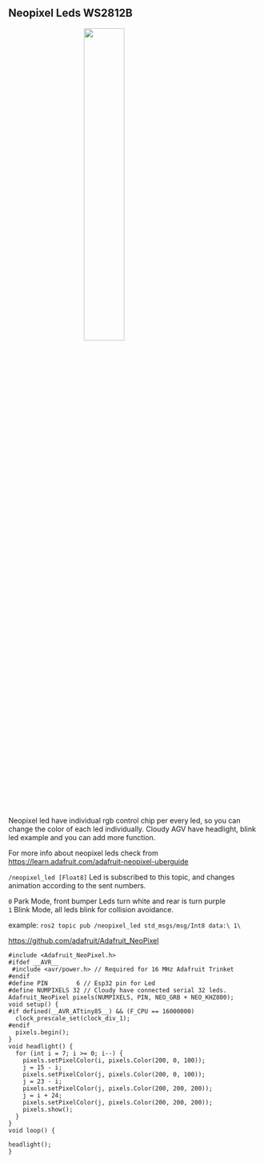 ## Neopixel Leds WS2812B

<img style="width:40%; margin-left:auto; margin-right:auto; display:block" src="https://raw.githubusercontent.com/robolaunch/cloudy/docs/docs/images/neopixel_led.jpg" />

Neopixel led have individual rgb control chip per every led, so you can change the color of each led individually. Cloudy AGV have headlight, blink led example and you can add more function.

For more info about neopixel leds check from https://learn.adafruit.com/adafruit-neopixel-uberguide

 ```/neopixel_led [Float8]``` Led is subscribed to this topic, and changes animation according to the sent numbers.

```0``` Park Mode, front bumper Leds turn white and rear is turn purple<br/>
```1``` Blink Mode, all leds blink for collision avoidance.

example: ```ros2 topic pub /neopixel_led std_msgs/msg/Int8 data:\ 1\ ```

https://github.com/adafruit/Adafruit_NeoPixel

```
#include <Adafruit_NeoPixel.h>
#ifdef __AVR__
 #include <avr/power.h> // Required for 16 MHz Adafruit Trinket
#endif
#define PIN        6 // Esp32 pin for Led
#define NUMPIXELS 32 // Cloudy have connected serial 32 leds.
Adafruit_NeoPixel pixels(NUMPIXELS, PIN, NEO_GRB + NEO_KHZ800);
void setup() {
#if defined(__AVR_ATtiny85__) && (F_CPU == 16000000)
  clock_prescale_set(clock_div_1);
#endif
  pixels.begin();
}
void headlight() {
  for (int i = 7; i >= 0; i--) {
    pixels.setPixelColor(i, pixels.Color(200, 0, 100));
    j = 15 - i;
    pixels.setPixelColor(j, pixels.Color(200, 0, 100));
    j = 23 - i;
    pixels.setPixelColor(j, pixels.Color(200, 200, 200));
    j = i + 24;
    pixels.setPixelColor(j, pixels.Color(200, 200, 200));
    pixels.show();
  }
}
void loop() {

headlight();
}
``` 
